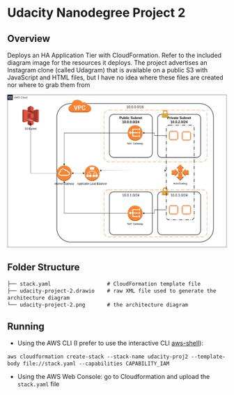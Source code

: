 # Udacity Nanodegree Project 2

## Overview

Deploys an HA Application Tier with CloudFormation. Refer to the included diagram image for the resources it deploys. The project advertises an Instagram clone (called Udagram) that is available on a public S3 with JavaScript and HTML files, but I have no idea where these files are created nor where to grab them from

![udacity-project-2.png](udacity-project-2.png)

## Folder Structure
```
├── stack.yaml                  # CloudFormation template file
├── udacity-project-2.drawio    # raw XML file used to generate the architecture diagram
└── udacity-project-2.png       # the architecture diagram
```

## Running
* Using the AWS CLI (I prefer to use the interactive CLI [aws-shell](https://github.com/awslabs/aws-shell)):
```
aws cloudformation create-stack --stack-name udacity-proj2 --template-body file://stack.yaml --capabilities CAPABILITY_IAM
```
* Using the AWS Web Console: go to Cloudformation and upload the `stack.yaml` file
